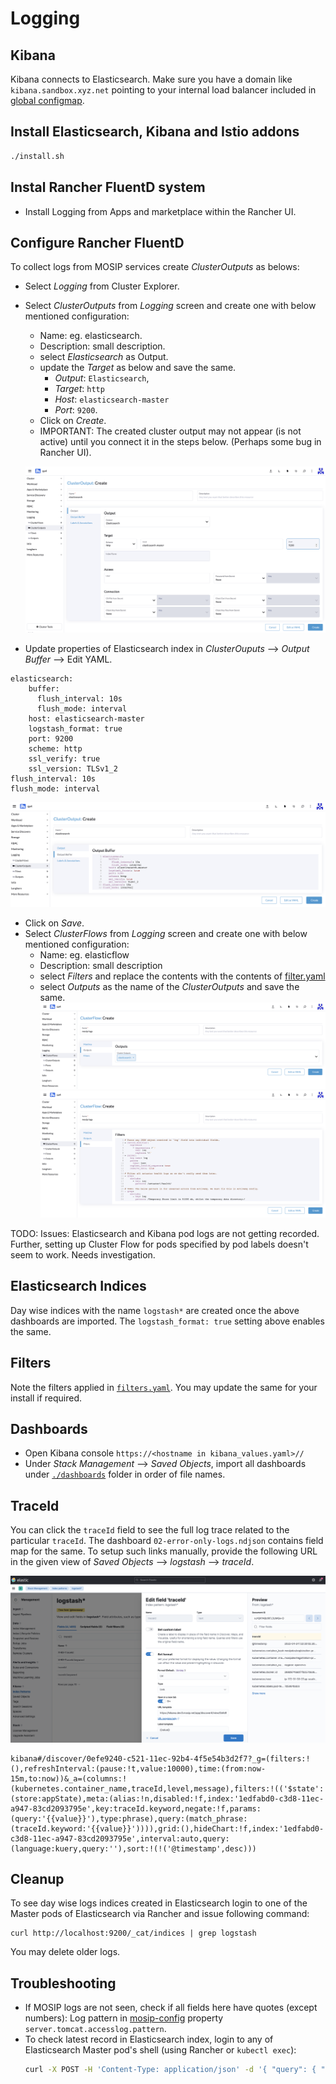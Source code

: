 # Logging

## Kibana
Kibana connects to Elasticsearch. Make sure you have a domain like `kibana.sandbox.xyz.net` pointing to your internal load balancer included in [global configmap](../mosip/global_configmap.yaml.sample).

## Install Elasticsearch, Kibana and Istio addons
```sh 
./install.sh
```

## Instal Rancher FluentD system
* Install Logging from Apps and marketplace within the Rancher UI.

## Configure Rancher FluentD
To collect logs from MOSIP services create _ClusterOutputs_ as belows:
* Select _Logging_ from Cluster Explorer.
* Select _ClusterOutputs_ from _Logging_ screen and create one with below mentioned configuration:
    *  Name: eg. elasticsearch.
    *  Description: small description.
    *  select _Elasticsearch_ as Output.
    *  update the _Target_ as below and save the same.
        * _Output_: `Elasticsearch`, 
        * _Target_: `http`
        * _Host_: `elasticsearch-master` 
        * _Port_: `9200`.
    * Click on _Create_.
    * IMPORTANT: The created cluster output may not appear (is not active) until you connect it in the steps below. (Perhaps some bug in Rancher UI).
    
    ![](../docs/_images/clusteroutput.png)
    
* Update properties of Elasticsearch index in _ClusterOuputs_ --> _Output Buffer_ --> Edit YAML.
```
elasticsearch:
    buffer:
      flush_interval: 10s
      flush_mode: interval
    host: elasticsearch-master
    logstash_format: true
    port: 9200
    scheme: http
    ssl_verify: true
    ssl_version: TLSv1_2
flush_interval: 10s
flush_mode: interval
```
![](../docs/_images/clusteroutput-properties.png)
    
* Click on _Save_.
* Select _ClusterFlows_ from _Logging_ screen and create one with below mentioned configuration: 
    * Name: eg. elasticflow
    * Description: small description
    * select _Filters_ and replace the contents with the contents of [filter.yaml](./filter.yaml)
    * select _Outputs_ as the name of the _ClusterOutputs_ and save the same.
    ![](../docs/_images/clusterflow-outputs.png)
    ![](../docs/_images/clusterflow-filter.png)
    
TODO: Issues: Elasticsearch and Kibana pod logs are not getting recorded. Further, setting up Cluster Flow for pods specified by pod labels doesn't seem to work. Needs investigation.

## Elasticsearch Indices
Day wise indices with the name `logstash*` are created once the above dashboards are imported. The `logstash_format: true` setting above enables the same.

## Filters
Note the filters applied in [`filters.yaml`](filters.yaml). You may update the same for your install if required. 

## Dashboards
* Open Kibana console `https://<hostname in kibana_values.yaml>//`
* Under _Stack Management_ --> _Saved Objects_, import all dashboards under [`./dashboards`](./dashboards) folder in order of file names. 

## TraceId
You can click the `traceId` field to see the full log trace related to the particular `traceId`. The dashboard `02-error-only-logs.ndjson` contains field map for the same.  To setup such links manually, provide the following URL in the given view of _Saved Objects_ --> _logstash_ --> _traceId_.

![](../docs/_images/traceid-kibana-setting.png)
 
```
kibana#/discover/0efe9240-c521-11ec-92b4-4f5e54b3d2f7?_g=(filters:!(),refreshInterval:(pause:!t,value:10000),time:(from:now-15m,to:now))&_a=(columns:!(kubernetes.container_name,traceId,level,message),filters:!(('$state':(store:appState),meta:(alias:!n,disabled:!f,index:'1edfabd0-c3d8-11ec-a947-83cd2093795e',key:traceId.keyword,negate:!f,params:(query:'{{value}}'),type:phrase),query:(match_phrase:(traceId.keyword:'{{value}}')))),grid:(),hideChart:!f,index:'1edfabd0-c3d8-11ec-a947-83cd2093795e',interval:auto,query:(language:kuery,query:''),sort:!(!('@timestamp',desc)))
```

## Cleanup
To see day wise logs indices created in Elasticsearch login to one of the Master pods of Elasticsearch via Rancher and issue following command:
```
curl http://localhost:9200/_cat/indices | grep logstash
```
You may delete older logs.

## Troubleshooting
* If MOSIP logs are not seen, check if all fields here have quotes (except numbers):
Log pattern in [mosip-config](https://github.com/mosip/mosip-config/blob/develop3-v3/application-default.properties) property `server.tomcat.accesslog.pattern`.
* To check latest record in Elasticsearch index, login to any of Elasticsearch Master pod's shell (using Rancher or `kubectl exec`):
    ```sh
    curl -X POST -H 'Content-Type: application/json' -d '{ "query": { "match_all": {} }, "size": 1, "sort": [ { "@timestamp": { "order": "desc" } } ] }' http://localhost:9200/<index-name>/_search
    ```
